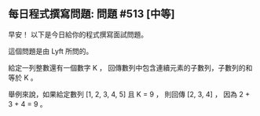 ## 每日程式撰寫問題: 問題 #513 [中等]

早安！ 以下是今日給你的程式撰寫面試問題。

這個問題是由 Lyft 所問的。

給定一列整數還有一個數字 K ， 回傳數列中包含連續元素的子數列，子數列的和等於 K 。

舉例來說，如果給定數列 [1, 2, 3, 4, 5] 且 K = 9 ， 則回傳 [2, 3, 4] ， 因為 2 + 3 + 4 = 9 。
